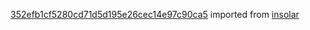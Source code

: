 [352efb1cf5280cd71d5d195e26cec14e97c90ca5](https://github.com/insolar/insolar/commit/352efb1cf5280cd71d5d195e26cec14e97c90ca5) imported from [insolar](https://github.com/insolar/insolar)
